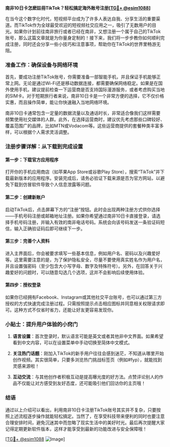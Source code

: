 **南非10日卡怎麽註冊TikTok？轻松搞定海外账号注册[[TG💪+ @esim1088](https://t.me/s/esim1088)]**

在当今这个数字化时代，短视频平台成为了许多人表达自我、分享生活的重要渠道。而TikTok作为全球最受欢迎的短视频社交应用之一，吸引了无数用户的目光。如果你计划前往南非旅行或者已经在南非，又想注册一个属于自己的TikTok账号，那么这篇文章就是为你量身定制的！接下来，我们将一步步教你如何顺利完成注册，同时还会分享一些小技巧和注意事项，帮助你在TikTok的世界里畅游无阻。

### 准备工作：确保设备与网络环境

首先，要成功注册TikTok账号，你需要准备一部智能手机，并且保证手机能够正常上网。无论是通过Wi-Fi还是移动数据连接，都需要确保网络稳定。如果是在国外使用手机，建议提前检查一下运营商是否支持国际漫游服务，或者考虑购买当地的SIM卡。对于短期旅行者来说，南非10日卡是一个非常方便的选择，它不仅价格实惠，而且操作简单，能让你快速融入当地网络环境。

南非10日卡通常包含一定量的数据流量以及通话时长，非常适合像我们这样需要频繁使用社交媒体的人群。此外，在选择运营商时，建议优先考虑那些口碑较好、覆盖范围广的品牌，比如MTN或Vodacom等。这些运营商提供的套餐种类丰富多样，可以根据个人需求灵活调整。

### 注册步骤详解：从下载到完成设置

#### 第一步：下载官方应用程序

打开你的手机应用商店（如苹果App Store或谷歌Play Store），搜索“TikTok”并下载最新版本的应用程序。安装完成后，请务必验证下载来源是否为官方网站，以避免下载到仿冒软件导致个人信息泄露等问题。

#### 第二步：创建新账户

启动TikTok后，点击屏幕下方的“注册”按钮。此时会出现两种注册方式供你选择——手机号码注册或邮箱地址注册。如果你希望通过南非10日卡直接登录，请选择手机号码注册，并输入有效的南非电话号码。系统会向该号码发送一条验证码短信，输入正确验证码后即可继续下一步。

#### 第三步：完善个人资料

进入主界面后，你会被要求填写一些基本信息，例如用户名、密码以及兴趣爱好等。这里需要注意的是，为了保护隐私安全，尽量不要使用真实姓名作为用户名，并且设置强密码（至少包含大小写字母、数字及特殊符号）。另外，在回答关于兴趣爱好的问题时，可以随意勾选几个选项，这并不会影响后续使用体验。

#### 第四步：授权登录

如果你已经拥有Facebook、Instagram或其他社交平台账号，也可以通过第三方授权的方式快速完成注册过程。只需按照提示点击相应图标并同意相关权限请求即可。这种方式不仅省时省力，还能让好友更容易发现你。

### 小贴士：提升用户体验的小窍门

1. **语言设置**：首次登录时，默认语言可能是英文或者其他非中文界面。如果希望看到中文内容，可以在设置菜单中手动切换至简体中文模式。
   
2. **关注热门话题**：刚加入TikTok的新手用户往往会感到迷茫，不知道从哪里开始创作视频。其实很简单，只要多浏览热门挑战标签页（例如#fyp），就能找到灵感来源啦！

3. **互动交流**：与其他创作者积极互动是提高曝光度的好方法。点赞评论别人的作品不仅能让对方感受到友好态度，还可能吸引他们回访你的主页哦！

### 结语

通过以上介绍可以看出，利用南非10日卡注册TikTok账号其实并不复杂，只要按照上述流程逐步操作就能轻松搞定。当然了，在享受科技带来便利的同时也要注意合理安排时间，避免沉迷其中而忽略了现实生活中的美好时光。最后再次提醒大家记得定期更新软件版本，这样才能享受到最新的功能改进与安全保障哦！

[[TG💪+ @esim1088](https://t.me/s/esim1088) ![Image](https://i.postimg.cc/4NQfJmqS/Snipaste-2025-05-13-00-14-12.png)]